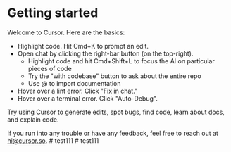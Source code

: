 # Getting started

Welcome to Cursor. Here are the basics:

* Highlight code. Hit Cmd+K to prompt an edit.
* Open chat by clicking the right-bar button (on the top-right).
  - Highlight code and hit Cmd+Shift+L to focus the AI on particular pieces of code 
  - Try the "with codebase" button to ask about the entire repo
  - Use @ to import documentation
* Hover over a lint error. Click "Fix in chat."
* Hover over a terminal error. Click "Auto-Debug".

Try using Cursor to generate edits, spot bugs, find code, learn about docs, and explain code.

If you run into any trouble or have any feedback, feel free to reach out at hi@cursor.so.
#   t e s t 1 1 1  
 #   t e s t 1 1 1  
 